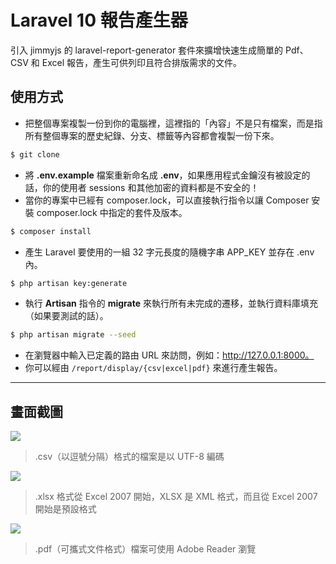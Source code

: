 # Laravel 10 報告產生器

引入 jimmyjs 的 laravel-report-generator 套件來擴增快速生成簡單的 Pdf、CSV 和 Excel 報告，產生可供列印且符合排版需求的文件。

## 使用方式
- 把整個專案複製一份到你的電腦裡，這裡指的「內容」不是只有檔案，而是指所有整個專案的歷史紀錄、分支、標籤等內容都會複製一份下來。
```sh
$ git clone
```
- 將 __.env.example__ 檔案重新命名成 __.env__，如果應用程式金鑰沒有被設定的話，你的使用者 sessions 和其他加密的資料都是不安全的！
- 當你的專案中已經有 composer.lock，可以直接執行指令以讓 Composer 安裝 composer.lock 中指定的套件及版本。
```sh
$ composer install
```
- 產生 Laravel 要使用的一組 32 字元長度的隨機字串 APP_KEY 並存在 .env 內。
```sh
$ php artisan key:generate
```
- 執行 __Artisan__ 指令的 __migrate__ 來執行所有未完成的遷移，並執行資料庫填充（如果要測試的話）。
```sh
$ php artisan migrate --seed
```
- 在瀏覽器中輸入已定義的路由 URL 來訪問，例如：http://127.0.0.1:8000。
- 你可以經由 `/report/display/{csv|excel|pdf}` 來進行產生報告。

----

## 畫面截圖
![](https://i.imgur.com/9D7bmsA.png)
> .csv（以逗號分隔）格式的檔案是以 UTF-8 編碼

![](https://i.imgur.com/kHVldfc.png)
> .xlsx 格式從 Excel 2007 開始，XLSX 是 XML 格式，而且從 Excel 2007 開始是預設格式

![](https://i.imgur.com/RhKs2ag.png)
> .pdf（可攜式文件格式）檔案可使用 Adobe Reader 瀏覽